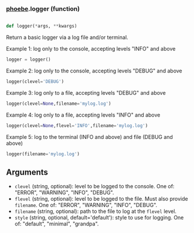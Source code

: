### [phoebe](phoebe.md).logger (function)


```py

def logger(*args, **kwargs)

```



Return a basic logger via a log file and/or terminal.

Example 1: log only to the console, accepting levels "INFO" and above
```py
logger = logger()
```

Example 2: log only to the console, accepting levels "DEBUG" and above
```py
logger(clevel='DEBUG')
```

Example 3: log only to a file, accepting levels "DEBUG" and above
```py
logger(clevel=None,filename='mylog.log')
```

Example 4: log only to a file, accepting levels "INFO" and above
```py
logger(clevel=None,flevel='INFO',filename='mylog.log')
```

Example 5: log to the terminal (INFO and above) and file (DEBUG and above)
```py
logger(filename='mylog.log')
```

Arguments
----------
* `clevel` (string, optional): level to be logged to the console.
    One of: "ERROR", "WARNING", "INFO", "DEBUG".
* `flevel` (string, optional): level to be logged to the file.
    Must also provide `filename`.  One of: "ERROR", "WARNING", "INFO", "DEBUG".
* `filename` (string, optional): path to the file to log at the `flevel` level.
* `style` (string, optional, default='default'): style to use for logging.
    One of: "default", "minimal", "grandpa".

